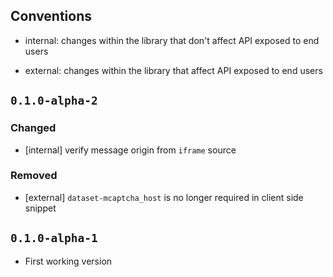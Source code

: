 ## Conventions

- internal: changes within the library that don't affect API exposed to
  end users

- external: changes within the library that affect API exposed to end
  users

## `0.1.0-alpha-2`

### Changed

- [internal] verify message origin from `iframe` source

### Removed

- [external] `dataset-mcaptcha_host` is no longer required in client
  side snippet

## `0.1.0-alpha-1`

- First working version
